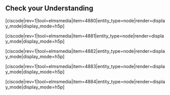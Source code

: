 ## Check your Understanding

[ciscode|rev=1|tool=elmsmedia|item=4880|entity_type=node|render=display_mode|display_mode=h5p]

[ciscode|rev=1|tool=elmsmedia|item=4881|entity_type=node|render=display_mode|display_mode=h5p]

[ciscode|rev=1|tool=elmsmedia|item=4882|entity_type=node|render=display_mode|display_mode=h5p]

[ciscode|rev=1|tool=elmsmedia|item=4883|entity_type=node|render=display_mode|display_mode=h5p]

[ciscode|rev=1|tool=elmsmedia|item=4884|entity_type=node|render=display_mode|display_mode=h5p]